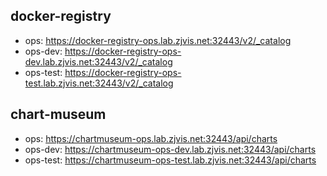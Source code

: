 ## docker-registry
* ops: https://docker-registry-ops.lab.zjvis.net:32443/v2/_catalog
* ops-dev: https://docker-registry-ops-dev.lab.zjvis.net:32443/v2/_catalog
* ops-test: https://docker-registry-ops-test.lab.zjvis.net:32443/v2/_catalog

## chart-museum
* ops: https://chartmuseum-ops.lab.zjvis.net:32443/api/charts
* ops-dev: https://chartmuseum-ops-dev.lab.zjvis.net:32443/api/charts
* ops-test: https://chartmuseum-ops-test.lab.zjvis.net:32443/api/charts
